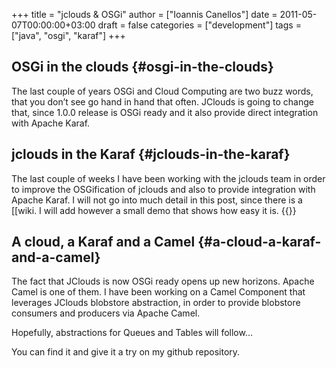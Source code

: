 +++
title = "jclouds & OSGi"
author = ["Ioannis Canellos"]
date = 2011-05-07T00:00:00+03:00
draft = false
categories = ["development"]
tags = ["java", "osgi", "karaf"]
+++

## OSGi in the clouds {#osgi-in-the-clouds}

The last couple of years OSGi and Cloud Computing are two buzz words, that you don’t see go hand in hand that often. JClouds is going to change that, since 1.0.0 release is OSGi ready and it also provide direct integration with Apache Karaf.


## jclouds in the Karaf {#jclouds-in-the-karaf}

The last couple of weeks I have been working with the jclouds team in order to improve the OSGification of jclouds and also to provide integration with Apache Karaf.
I will not go into much detail in this post, since there is a [[wiki. I will add however a small demo that shows how easy it is.
{{<youtube SIvSaGEKrkM>}}


## A cloud, a Karaf and a Camel {#a-cloud-a-karaf-and-a-camel}

The fact that JClouds is now OSGi ready opens up new horizons. Apache Camel is one of them. I have been working on a Camel Component that leverages JClouds blobstore abstraction, in order to provide blobstore consumers and producers via Apache Camel.

Hopefully, abstractions for Queues and Tables will follow…

You can find it and give it a try on my github repository.
